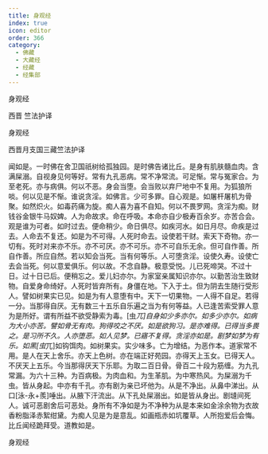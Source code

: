 ```yaml
---
title: 身观经
index: true
icon: editor
order: 366
category:
  - 佛藏
  - 大藏经
  - 经藏
  - 经集部
---
```


  身观经  

西晋 竺法护译  

身观经  

西晋月支国三藏竺法护译  

闻如是。一时佛在舍卫国祇树给孤独园。是时佛告诸比丘。是身有肌肤髓血肉。含满屎溺。自视身见何等好。常有九孔恶病。常不净常流。可足惭。常与冤家合。为至老死。亦与病俱。何以不恶。身会当堕。会当败以弃尸地中不复用。为狐狼所啖。何以见是不惭。谁说贪淫。如佛言。少可多罪。自心观是。如屠杆屠机为骨聚。如然炽火。如毒药痛为旋。痴人喜为喜不自知。何以不畏罗网。贪淫为痴。财钱谷金银牛马奴婢。人为命故求。命在呼吸。本命亦自少极寿百余岁。亦苦合会。观是谁为可者。如时过去。便命稍少。命日俱尽。如疾河水。如日月尽。命疾是过去。人命去不复还。如是为不可得。人死时命去。设使若干财。索天下奇物。亦一切有。死时对来亦不乐。亦不可厌。亦不可乐。亦不可自乐无余。但可自作善。所自作善。所应自然。若以知会当死。当有何等乐。人可堕贪淫。设使久寿。设使亡去会当死。何以意爱俱乐。何以故。不念自静。极意受悦。儿已死啼哭。不过十日。过十日已后。便稍忘之。爱儿妇亦尔。为家室亲属知识亦尔。以勤苦治生致财物。自爱身命绮好。人死时皆弃所有。身僵在地。下入于土。但为阴去生随行受形人。譬如树果实已见。如是为有人意堕有中。天下一切果物。一人得不自足。若得一分。当那得自厌。无有数三十五乐自乐遍之当为有何等益。人已逢苦索受罪人意为是所好。谓有所益不欲受静索为毒。[虫*兀]自身如少多亦尔。如多少亦尔。如病为大小亦苦。譬如骨无有肉。狗得咬之不厌。如是欲狗习。是亦难得。已得当多畏之。是习所不久。人亦堕恶。如人见梦。已寤不复得。贪淫亦如是。剧梦如梦为有乐。如黑[虫*兀]如钩饵肉。如树果实。实少味多。亡为增结。为恶作本。道家常不用。是人在天上舍乐。亦天上色树。亦在端正好苑园。亦得天上玉女。已得天人。不厌天上五乐。今当那得厌天下乐耶。为取二百日骨。骨百二十段为筋缠。为九孔常漏。为六十三种。为百病极。为肉血和。为生革肌。为中寒热风。为屎溺为千虫。皆从身起。中亦有千孔。亦有剧为亲已坏他为。从是不净出。从鼻中涕出。从口[泳-永+羨]唾出。从腋下汗流出。从下孔处屎溺出。如是皆从身出。剧塳间死人。诚可恶剧舍后可恶处。身所有不净如是为不净种为从是本来如金涂余物为衣故香粉脂泽赤絮绀黛。为痴人见是为是意乱。如画瓶赤如坑覆草。人所抱爱后会悔。比丘闻经跪拜受。道教如是。  

身观经  
